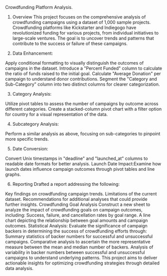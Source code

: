 Crowdfunding Platform Analysis.

1. Overview
This project focuses on the comprehensive analysis of crowdfunding campaigns using a dataset of 1,000 sample projects. Crowdfunding platforms like Kickstarter and Indiegogo have revolutionized funding for various projects, from individual initiatives to large-scale ventures. The goal is to uncover trends and patterns that contribute to the success or failure of these campaigns.

2. Data Enhancement:

Apply conditional formatting to visually distinguish the outcomes of campaigns in the dataset.
Introduce a "Percent Funded" column to calculate the ratio of funds raised to the initial goal.
Calculate "Average Donation" per campaign to understand donor contributions.
Segment the "Category and Sub-Category" column into two distinct columns for clearer categorization.

3. Category Analysis:

Utilize pivot tables to assess the number of campaigns by outcome across different categories.
Create a stacked-column pivot chart with a filter option for country for a visual representation of the data.

4. Subcategory Analysis:

Perform a similar analysis as above, focusing on sub-categories to pinpoint more specific trends.

5. Date Conversion:

Convert Unix timestamps in "deadline" and "launched_at" columns to readable date formats for better analysis.
Launch Date Impact:Examine how launch dates influence campaign outcomes through pivot tables and line graphs.

6. Reporting
Drafted a report addressing the following:

Key findings on crowdfunding campaign trends.
Limitations of the current dataset.
Recommendations for additional analyses that could provide further insights.
Crowdfunding Goal Analysis
Construct a new sheet to analyze the impact of crowdfunding goals on campaign outcomes, including: Success, failure, and cancellation rates by goal range.
A line chart depicting the relationship between goal amounts and campaign outcomes.
Statistical Analysis:
    Evaluate the significance of campaign backers in determining the success of crowdfunding efforts through:
        Summary statistics of backer numbers for successful and unsuccessful campaigns.
        Comparative analysis to ascertain the more representative measure between the mean and median number of backers.
        Analysis of variability in backer numbers between successful and unsuccessful campaigns to understand underlying patterns.
        This project aims to deliver actionable insights for optimizing crowdfunding strategies through detailed data analysis.
